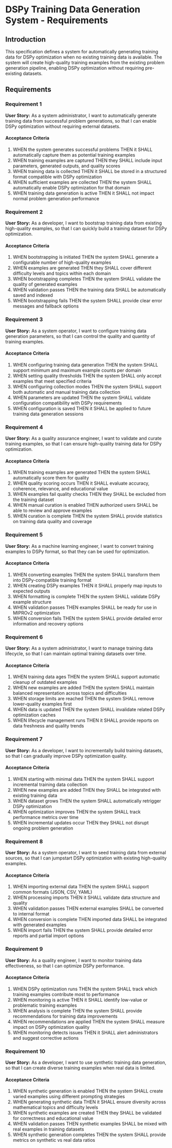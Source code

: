 # DSPy Training Data Generation System - Requirements

## Introduction

This specification defines a system for automatically generating training data for DSPy optimization when no existing training data is available. The system will create high-quality training examples from the existing problem generation pipeline, enabling DSPy optimization without requiring pre-existing datasets.

## Requirements

### Requirement 1

**User Story:** As a system administrator, I want to automatically generate training data from successful problem generations, so that I can enable DSPy optimization without requiring external datasets.

#### Acceptance Criteria

1. WHEN the system generates successful problems THEN it SHALL automatically capture them as potential training examples
2. WHEN training examples are captured THEN they SHALL include input parameters, generated outputs, and quality scores
3. WHEN training data is collected THEN it SHALL be stored in a structured format compatible with DSPy optimization
4. WHEN sufficient examples are collected THEN the system SHALL automatically enable DSPy optimization for that domain
5. WHEN training data generation is active THEN it SHALL not impact normal problem generation performance

### Requirement 2

**User Story:** As a developer, I want to bootstrap training data from existing high-quality examples, so that I can quickly build a training dataset for DSPy optimization.

#### Acceptance Criteria

1. WHEN bootstrapping is initiated THEN the system SHALL generate a configurable number of high-quality examples
2. WHEN examples are generated THEN they SHALL cover different difficulty levels and topics within each domain
3. WHEN bootstrapping completes THEN the system SHALL validate the quality of generated examples
4. WHEN validation passes THEN the training data SHALL be automatically saved and indexed
5. WHEN bootstrapping fails THEN the system SHALL provide clear error messages and fallback options

### Requirement 3

**User Story:** As a system operator, I want to configure training data generation parameters, so that I can control the quality and quantity of training examples.

#### Acceptance Criteria

1. WHEN configuring training data generation THEN the system SHALL support minimum and maximum example counts per domain
2. WHEN setting quality thresholds THEN the system SHALL only accept examples that meet specified criteria
3. WHEN configuring collection modes THEN the system SHALL support both automatic and manual training data collection
4. WHEN parameters are updated THEN the system SHALL validate configuration compatibility with DSPy requirements
5. WHEN configuration is saved THEN it SHALL be applied to future training data generation sessions

### Requirement 4

**User Story:** As a quality assurance engineer, I want to validate and curate training examples, so that I can ensure high-quality training data for DSPy optimization.

#### Acceptance Criteria

1. WHEN training examples are generated THEN the system SHALL automatically score them for quality
2. WHEN quality scoring occurs THEN it SHALL evaluate accuracy, coherence, relevance, and educational value
3. WHEN examples fail quality checks THEN they SHALL be excluded from the training dataset
4. WHEN manual curation is enabled THEN authorized users SHALL be able to review and approve examples
5. WHEN curation is complete THEN the system SHALL provide statistics on training data quality and coverage

### Requirement 5

**User Story:** As a machine learning engineer, I want to convert training examples to DSPy format, so that they can be used for optimization.

#### Acceptance Criteria

1. WHEN converting examples THEN the system SHALL transform them into DSPy-compatible training format
2. WHEN creating DSPy examples THEN it SHALL properly map inputs to expected outputs
3. WHEN formatting is complete THEN the system SHALL validate DSPy example structure
4. WHEN validation passes THEN examples SHALL be ready for use in MIPROv2 optimization
5. WHEN conversion fails THEN the system SHALL provide detailed error information and recovery options

### Requirement 6

**User Story:** As a system administrator, I want to manage training data lifecycle, so that I can maintain optimal training datasets over time.

#### Acceptance Criteria

1. WHEN training data ages THEN the system SHALL support automatic cleanup of outdated examples
2. WHEN new examples are added THEN the system SHALL maintain balanced representation across topics and difficulties
3. WHEN storage limits are reached THEN the system SHALL remove lower-quality examples first
4. WHEN data is updated THEN the system SHALL invalidate related DSPy optimization caches
5. WHEN lifecycle management runs THEN it SHALL provide reports on data freshness and quality trends

### Requirement 7

**User Story:** As a developer, I want to incrementally build training datasets, so that I can gradually improve DSPy optimization quality.

#### Acceptance Criteria

1. WHEN starting with minimal data THEN the system SHALL support incremental training data collection
2. WHEN new examples are added THEN they SHALL be integrated with existing training data
3. WHEN dataset grows THEN the system SHALL automatically retrigger DSPy optimization
4. WHEN optimization improves THEN the system SHALL track performance metrics over time
5. WHEN incremental updates occur THEN they SHALL not disrupt ongoing problem generation

### Requirement 8

**User Story:** As a system operator, I want to seed training data from external sources, so that I can jumpstart DSPy optimization with existing high-quality examples.

#### Acceptance Criteria

1. WHEN importing external data THEN the system SHALL support common formats (JSON, CSV, YAML)
2. WHEN processing imports THEN it SHALL validate data structure and quality
3. WHEN validation passes THEN external examples SHALL be converted to internal format
4. WHEN conversion is complete THEN imported data SHALL be integrated with generated examples
5. WHEN import fails THEN the system SHALL provide detailed error reports and partial import options

### Requirement 9

**User Story:** As a quality engineer, I want to monitor training data effectiveness, so that I can optimize DSPy performance.

#### Acceptance Criteria

1. WHEN DSPy optimization runs THEN the system SHALL track which training examples contribute most to performance
2. WHEN monitoring is active THEN it SHALL identify low-value or problematic training examples
3. WHEN analysis is complete THEN the system SHALL provide recommendations for training data improvements
4. WHEN recommendations are applied THEN the system SHALL measure impact on DSPy optimization quality
5. WHEN monitoring detects issues THEN it SHALL alert administrators and suggest corrective actions

### Requirement 10

**User Story:** As a developer, I want to use synthetic training data generation, so that I can create diverse training examples when real data is limited.

#### Acceptance Criteria

1. WHEN synthetic generation is enabled THEN the system SHALL create varied examples using different prompting strategies
2. WHEN generating synthetic data THEN it SHALL ensure diversity across mathematical topics and difficulty levels
3. WHEN synthetic examples are created THEN they SHALL be validated for correctness and educational value
4. WHEN validation passes THEN synthetic examples SHALL be mixed with real examples in training datasets
5. WHEN synthetic generation completes THEN the system SHALL provide metrics on synthetic vs real data ratios